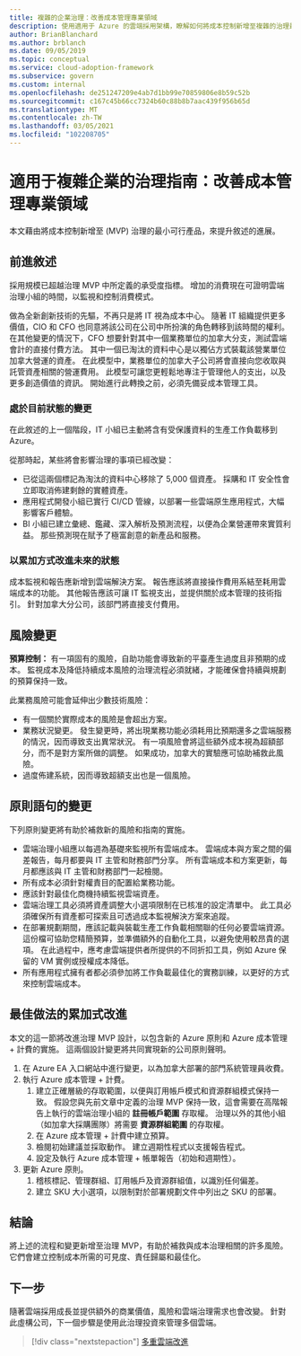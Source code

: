 ```yaml
---
title: 複雜的企業治理：改善成本管理專業領域
description: 使用適用于 Azure 的雲端採用架構，瞭解如何將成本控制新增至複雜的治理最小可行產品 (MVP) 。
author: BrianBlanchard
ms.author: brblanch
ms.date: 09/05/2019
ms.topic: conceptual
ms.service: cloud-adoption-framework
ms.subservice: govern
ms.custom: internal
ms.openlocfilehash: de251247209e4ab7d1bb99e70859806e8b59c52b
ms.sourcegitcommit: c167c45b66cc7324b60c88b8b7aac439f956b65d
ms.translationtype: MT
ms.contentlocale: zh-TW
ms.lasthandoff: 03/05/2021
ms.locfileid: "102208705"
---
```

# <a name="governance-guide-for-complex-enterprises-improve-the-cost-management-discipline"></a>適用于複雜企業的治理指南：改善成本管理專業領域

本文藉由將成本控制新增至 (MVP) 治理的最小可行產品，來提升敘述的進展。

## <a name="advancing-the-narrative"></a>前進敘述

採用規模已超越治理 MVP 中所定義的承受度指標。 增加的消費現在可證明雲端治理小組的時間，以監視和控制消費模式。

做為全新創新技術的先驅，不再只是將 IT 視為成本中心。 隨著 IT 組織提供更多價值，CIO 和 CFO 也同意將該公司在公司中所扮演的角色轉移到該時間的權利。 在其他變更的情況下，CFO 想要針對其中一個業務單位的加拿大分支，測試雲端會計的直接付費方法。 其中一個已淘汰的資料中心是以獨佔方式裝載該營業單位加拿大營運的資產。 在此模型中，業務單位的加拿大子公司將會直接向您收取與託管資產相關的營運費用。 此模型可讓您更輕鬆地專注于管理他人的支出，以及更多創造價值的資訊。 開始進行此轉換之前，必須先備妥成本管理工具。

### <a name="changes-in-the-current-state"></a>處於目前狀態的變更

在此敘述的上一個階段，IT 小組已主動將含有受保護資料的生產工作負載移到 Azure。

從那時起，某些將會影響治理的事項已經改變：

- 已從這兩個標記為淘汰的資料中心移除了 5,000 個資產。 採購和 IT 安全性會立即取消佈建剩餘的實體資產。
- 應用程式開發小組已實行 CI/CD 管線，以部署一些雲端原生應用程式，大幅影響客戶體驗。
- BI 小組已建立彙總、鑑藏、深入解析及預測流程，以便為企業營運帶來實質利益。 那些預測現在賦予了極富創意的新產品和服務。

### <a name="incrementally-improve-the-future-state"></a>以累加方式改進未來的狀態

成本監視和報告應新增到雲端解決方案。 報告應該將直接操作費用系結至耗用雲端成本的功能。 其他報告應該可讓 IT 監視支出，並提供關於成本管理的技術指引。 針對加拿大分公司，該部門將直接支付費用。

## <a name="changes-in-risk"></a>風險變更

**預算控制：** 有一項固有的風險，自助功能會導致新的平臺產生過度且非預期的成本。 監視成本及降低持續成本風險的治理流程必須就緒，才能確保會持續與規劃的預算保持一致。

此業務風險可能會延伸出少數技術風險：

- 有一個關於實際成本的風險是會超出方案。
- 業務狀況變更。 發生變更時，將出現業務功能必須耗用比預期還多之雲端服務的情況，因而導致支出異常狀況。 有一項風險會將這些額外成本視為超額部分，而不是對方案所做的調整。 如果成功，加拿大的實驗應可協助補救此風險。
- 過度佈建系統，因而導致超額支出也是一個風險。

## <a name="changes-to-the-policy-statements"></a>原則語句的變更

下列原則變更將有助於補救新的風險和指南的實施。

- 雲端治理小組應以每週為基礎來監視所有雲端成本。 雲端成本與方案之間的偏差報告，每月都要與 IT 主管和財務部門分享。 所有雲端成本和方案更新，每月都應該與 IT 主管和財務部門一起檢閱。
- 所有成本必須針對權責目的配置給業務功能。
- 應該針對最佳化商機持續監視雲端資產。
- 雲端治理工具必須將資產調整大小選項限制在已核准的設定清單中。 此工具必須確保所有資產都可探索且可透過成本監視解決方案來追蹤。
- 在部署規劃期間，應該記載與裝載生產工作負載相關聯的任何必要雲端資源。 這份檔可協助您精簡預算，並準備額外的自動化工具，以避免使用較昂貴的選項。 在此過程中，應考慮雲端提供者所提供的不同折扣工具，例如 Azure 保留的 VM 實例或授權成本降低。
- 所有應用程式擁有者都必須參加將工作負載最佳化的實務訓練，以更好的方式來控制雲端成本。

## <a name="incremental-improvement-of-best-practices"></a>最佳做法的累加式改進

本文的這一節將改進治理 MVP 設計，以包含新的 Azure 原則和 Azure 成本管理 + 計費的實施。 這兩個設計變更將共同實現新的公司原則聲明。

1. 在 Azure EA 入口網站中進行變更，以為加拿大部署的部門系統管理員收費。
2. 執行 Azure 成本管理 + 計費。
    1. 建立正確層級的存取範圍，以便與訂用帳戶模式和資源群組模式保持一致。 假設您與先前文章中定義的治理 MVP 保持一致，這會需要在高階報告上執行的雲端治理小組的 **註冊帳戶範圍** 存取權。 治理以外的其他小組（如加拿大採購團隊）將需要 **資源群組範圍** 的存取權。
    2. 在 Azure 成本管理 + 計費中建立預算。
    3. 檢閱初始建議並採取動作。 建立週期性程式以支援報告程式。
    4. 設定及執行 Azure 成本管理 + 帳單報告（初始和週期性）。
3. 更新 Azure 原則。
    1. 稽核標記、管理群組、訂用帳戶及資源群組值，以識別任何偏差。
    2. 建立 SKU 大小選項，以限制對於部署規劃文件中列出之 SKU 的部署。

## <a name="conclusion"></a>結論

將上述的流程和變更新增至治理 MVP，有助於補救與成本治理相關的許多風險。 它們會建立控制成本所需的可見度、責任歸屬和最佳化。

## <a name="next-steps"></a>下一步

隨著雲端採用成長並提供額外的商業價值，風險和雲端治理需求也會改變。 針對此虛構公司，下一個步驟是使用此治理投資來管理多個雲端。

> [!div class="nextstepaction"]
> [多重雲端改進](./multicloud-improvement.md)
